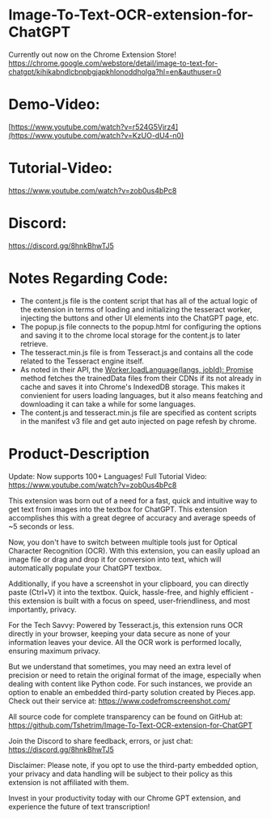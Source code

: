 # Image-To-Text-OCR-extension-for-ChatGPT
Currently out now on the Chrome Extension Store! 
https://chrome.google.com/webstore/detail/image-to-text-for-chatgpt/kihikabndlcbnpbgjapkhlonoddholga?hl=en&authuser=0

# Demo-Video:
[https://www.youtube.com/watch?v=r524G5Vjrz4](https://www.youtube.com/watch?v=KzUO-dU4-n0)

# Tutorial-Video: 
https://www.youtube.com/watch?v=zob0us4bPc8

# Discord:
https://discord.gg/8hnkBhwTJ5

# Notes Regarding Code: 
- The content.js file is the content script that has all of the actual logic of the extension in terms of loading and initializing the tesseract worker, injecting the buttons and other UI elements into the ChatGPT page, etc. 
- The popup.js file connects to the popup.html for configuring the options and saving it to the chrome local storage for the content.js to later retrieve. 
- The tesseract.min.js file is from Tesseract.js and contains all the code related to the Tesseract engine itself. 
- As noted in their API, the [Worker.loadLanguage(langs, jobId): Promise
]([url](https://github.com/naptha/tesseract.js/blob/master/docs/api.md#worker-load-language)) method fetches the trainedData files from their CDNs if its not already in cache and saves it into Chrome's IndexedDB storage. This makes it convienient for users loading languages, but it also means featching and downloading it can take a while for some languages. 
- The content.js and tesseract.min.js file are specified as content scripts in the manifest v3 file and get auto injected on page refesh by chrome. 

# Product-Description
Update: Now supports 100+ Languages! 
Full Tutorial Video: https://www.youtube.com/watch?v=zob0us4bPc8

This extension was born out of a need for a fast, quick and intuitive way to get text from images into the textbox for ChatGPT. This extension accomplishes this with a great degree of accuracy and average speeds of ~5 seconds or less. 

Now, you don't have to switch between multiple tools just for Optical Character Recognition (OCR). With this extension, you can easily upload an image file or drag and drop it for conversion into text, which will automatically populate your ChatGPT textbox. 

Additionally, if you have a screenshot in your clipboard, you can directly paste (Ctrl+V) it into the textbox. Quick, hassle-free, and highly efficient - this extension is built with a focus on speed, user-friendliness, and most importantly, privacy.

For the Tech Savvy:
Powered by Tesseract.js, this extension runs OCR directly in your browser, keeping your data secure as none of your information leaves your device. All the OCR work is performed locally, ensuring maximum privacy.

But we understand that sometimes, you may need an extra level of precision or need to retain the original format of the image, especially when dealing with content like Python code. For such instances, we provide an option to enable an embedded third-party solution created by Pieces.app. Check out their service at: https://www.codefromscreenshot.com/

All source code for complete transparency can be found on GitHub at: 
https://github.com/Tshetrim/Image-To-Text-OCR-extension-for-ChatGPT

Join the Discord to share feedback, errors, or just chat:
https://discord.gg/8hnkBhwTJ5

Disclaimer: Please note, if you opt to use the third-party embedded option, your privacy and data handling will be subject to their policy as this extension is not affiliated with them.

Invest in your productivity today with our Chrome GPT extension, and experience the future of text transcription!

